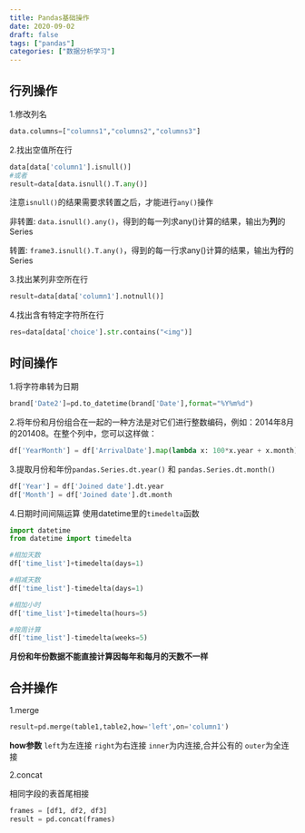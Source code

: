 ```yaml
---
title: Pandas基础操作
date: 2020-09-02
draft: false
tags: ["pandas"]
categories: ["数据分析学习"]
---
```


## 行列操作

1.修改列名
```python
data.columns=["columns1","columns2","columns3"]
```

2.找出空值所在行

```python
data[data['column1'].isnull()]
#或者
result=data[data.isnull().T.any()]
```
注意`isnull()`的结果需要求转置之后，才能进行`any()`操作

非转置: `data.isnull().any()`，得到的每一列求any()计算的结果，输出为**列**的Series

转置: `frame3.isnull().T.any()`，得到的每一行求any()计算的结果，输出为**行**的Series


3.找出某列非空所在行
```python
result=data[data['column1'].notnull()]
```

4.找出含有特定字符所在行
```python
res=data[data['choice'].str.contains("<img")]
```


## 时间操作

1.将字符串转为日期
```python
brand['Date2']=pd.to_datetime(brand['Date'],format="%Y%m%d")
```

2.将年份和月份组合在一起的一种方法是对它们进行整数编码，例如：2014年8月的201408。在整个列中，您可以这样做：
```python
df['YearMonth'] = df['ArrivalDate'].map(lambda x: 100*x.year + x.month)
```

3.提取月份和年份`pandas.Series.dt.year()` 和 `pandas.Series.dt.month()`
```python
df['Year'] = df['Joined date'].dt.year 
df['Month'] = df['Joined date'].dt.month 
```

4.日期时间间隔运算
使用datetime里的`timedelta`函数
```python
import datetime
from datetime import timedelta

#相加天数
df['time_list']+timedelta(days=1)

#相减天数
df['time_list']-timedelta(days=1)

#相加小时
df['time_list']+timedelta(hours=5)

#按周计算
df['time_list']-timedelta(weeks=5)
```

**月份和年份数据不能直接计算因每年和每月的天数不一样**


## 合并操作

1.merge
```python
result=pd.merge(table1,table2,how='left',on='column1')
```
**how参数**
`left`为左连接
`right`为右连接
`inner`为内连接,合并公有的
`outer`为全连接

2.concat

相同字段的表首尾相接
```python
frames = [df1, df2, df3]
result = pd.concat(frames)
```
